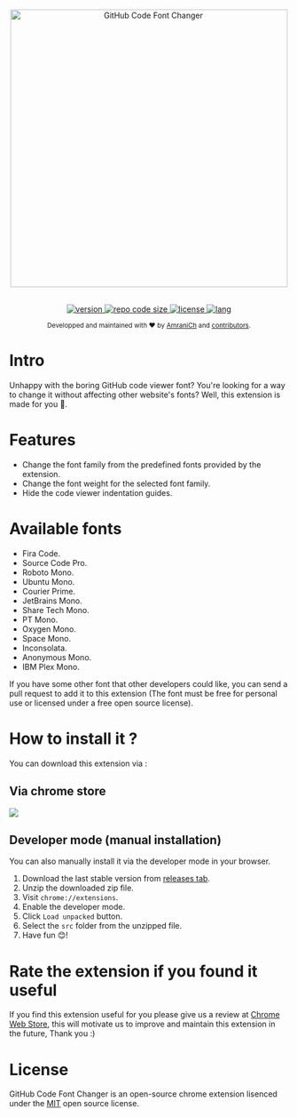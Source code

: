 <br>

<p align="center">
     <img src="https://i.ibb.co/brYBgZx/logo-wide.png" alt="GitHub Code Font Changer" width="500px" />
</p>

<p align="center">
    </br>
    <a href="https://chrome.google.com/webstore/detail/github-code-font-changer/jmbophfanmlfkloliildahlpnlbojhfi">
        <img alt="version" 
            src="https://img.shields.io/chrome-web-store/v/jmbophfanmlfkloliildahlpnlbojhfi?style=for-the-badge">
    </a>
    <a href="#">
        <img alt="repo code size"
            src="https://img.shields.io/github/languages/code-size/AmraniCh/github-code-font-changer?color=critical&style=for-the-badge">
    </a>
    <a href="https://github.com/AmraniCh/github-code-font-changer/blob/master/LICENSE">
        <img alt="license" 
            src="https://img.shields.io/github/license/AmraniCh/github-code-font-changer?style=for-the-badge" />
    </a>
    <a href="#">
        <img alt="lang" 
            src="https://img.shields.io/badge/lang-Pure%20JavaScript-yellow?style=for-the-badge" />
    </a>
    <br>
</p>

<p align="center">
  <sub>Developped and maintained with ❤️ by  <a href="https://github.com/AmraniCh">AmraniCh</a> and <a href="https://github.com/AmraniCh/github-code-font-changer/graphs/contributors">contributors</a>.</sub>
</p>

# Intro

Unhappy with the boring GitHub code viewer font? You're looking for a way to change it without affecting other website's fonts? Well, this extension is made for you :raised_hands:.

# Features

-   Change the font family from the predefined fonts provided by the extension.
-   Change the font weight for the selected font family.
-   Hide the code viewer indentation guides.

# Available fonts

-   Fira Code.
-   Source Code Pro.
-   Roboto Mono.
-   Ubuntu Mono.
-   Courier Prime.
-   JetBrains Mono.
-   Share Tech Mono.
-   PT Mono.
-   Oxygen Mono.
-   Space Mono.
-   Inconsolata.
-   Anonymous Mono.
-   IBM Plex Mono.

If you have some other font that other developers could like, you can send a pull request to add it to this extension (The font must be free for personal use or licensed under a free open source license).

# How to install it ?

You can download this extension via :

## Via chrome store

<a href="https://chrome.google.com/webstore/detail/github-code-font-changer/jmbophfanmlfkloliildahlpnlbojhfi"> <img src="https://storage.googleapis.com/web-dev-uploads/image/WlD8wC6g8khYWPJUsQceQkhXSlv1/iNEddTyWiMfLSwFD6qGq.png"/></a>

## Developer mode (manual installation)

You can also manually install it via the developer mode in your browser.

1. Download the last stable version from [releases tab](https://github.com/AmraniCh/github-code-font-changer/releases).
2. Unzip the downloaded zip file.
3. Visit `chrome://extensions`.
4. Enable the developer mode.
5. Click `Load unpacked` button.
6. Select the `src` folder from the unzipped file.
7. Have fun :blush:!

# Rate the extension if you found it useful

If you find this extension useful for you please give us a review at [Chrome Web Store](https://chrome.google.com/webstore/detail/github-code-font-changer/jmbophfanmlfkloliildahlpnlbojhfi), this will motivate us to improve and maintain this extension in the future, Thank you :)

# License

GitHub Code Font Changer is an open-source chrome extension lisenced under the [MIT](https://github.com/AmraniCh/github-code-font-changer/blob/master/LICENSE) open source license.
